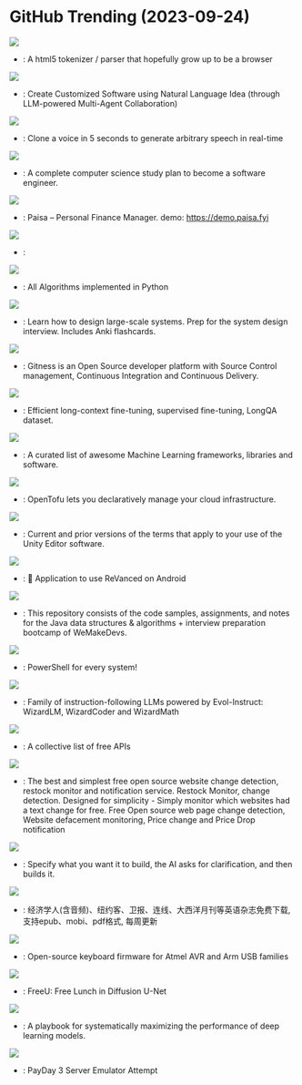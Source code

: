 # GitHub Trending (2023-09-24)

![](https://img.shields.io/badge/Rust-New%2032-green?style=flat-square&logo=appveyor)
- [](https://github.comundefined): A html5 tokenizer / parser that hopefully grow up to be a browser

![](https://img.shields.io/badge/Python-New%20217-green?style=flat-square&logo=appveyor)
- [](https://github.comundefined): Create Customized Software using Natural Language Idea (through LLM-powered Multi-Agent Collaboration)

![](https://img.shields.io/badge/Python-New%20236-green?style=flat-square&logo=appveyor)
- [](https://github.comundefined): Clone a voice in 5 seconds to generate arbitrary speech in real-time

![](https://img.shields.io/badge/none-New%20184-green?style=flat-square&logo=appveyor)
- [](https://github.comundefined): A complete computer science study plan to become a software engineer.

![](https://img.shields.io/badge/TypeScript-New%2097-green?style=flat-square&logo=appveyor)
- [](https://github.comundefined): Paisa – Personal Finance Manager. demo: https://demo.paisa.fyi

![](https://img.shields.io/badge/Jupyter%20Notebook-New%20317-green?style=flat-square&logo=appveyor)
- [](https://github.comundefined): 

![](https://img.shields.io/badge/Python-New%20175-green?style=flat-square&logo=appveyor)
- [](https://github.comundefined): All Algorithms implemented in Python

![](https://img.shields.io/badge/Python-New%20200-green?style=flat-square&logo=appveyor)
- [](https://github.comundefined): Learn how to design large-scale systems. Prep for the system design interview. Includes Anki flashcards.

![](https://img.shields.io/badge/Go-New%20340-green?style=flat-square&logo=appveyor)
- [](https://github.comundefined): Gitness is an Open Source developer platform with Source Control management, Continuous Integration and Continuous Delivery.

![](https://img.shields.io/badge/Python-New%2066-green?style=flat-square&logo=appveyor)
- [](https://github.comundefined): Efficient long-context fine-tuning, supervised fine-tuning, LongQA dataset.

![](https://img.shields.io/badge/Python-New%2059-green?style=flat-square&logo=appveyor)
- [](https://github.comundefined): A curated list of awesome Machine Learning frameworks, libraries and software.

![](https://img.shields.io/badge/Go-New%20651-green?style=flat-square&logo=appveyor)
- [](https://github.comundefined): OpenTofu lets you declaratively manage your cloud infrastructure.

![](https://img.shields.io/badge/none-New%2016-green?style=flat-square&logo=appveyor)
- [](https://github.comundefined): Current and prior versions of the terms that apply to your use of the Unity Editor software.

![](https://img.shields.io/badge/Dart-New%2017-green?style=flat-square&logo=appveyor)
- [](https://github.comundefined): 💊 Application to use ReVanced on Android

![](https://img.shields.io/badge/Java-New%2012-green?style=flat-square&logo=appveyor)
- [](https://github.comundefined): This repository consists of the code samples, assignments, and notes for the Java data structures & algorithms + interview preparation bootcamp of WeMakeDevs.

![](https://img.shields.io/badge/C%23-New%2078-green?style=flat-square&logo=appveyor)
- [](https://github.comundefined): PowerShell for every system!

![](https://img.shields.io/badge/Python-New%2032-green?style=flat-square&logo=appveyor)
- [](https://github.comundefined): Family of instruction-following LLMs powered by Evol-Instruct: WizardLM, WizardCoder and WizardMath

![](https://img.shields.io/badge/Python-New%20124-green?style=flat-square&logo=appveyor)
- [](https://github.comundefined): A collective list of free APIs

![](https://img.shields.io/badge/Python-New%20151-green?style=flat-square&logo=appveyor)
- [](https://github.comundefined): The best and simplest free open source website change detection, restock monitor and notification service. Restock Monitor, change detection. Designed for simplicity - Simply monitor which websites had a text change for free. Free Open source web page change detection, Website defacement monitoring, Price change and Price Drop notification

![](https://img.shields.io/badge/Python-New%20124-green?style=flat-square&logo=appveyor)
- [](https://github.comundefined): Specify what you want it to build, the AI asks for clarification, and then builds it.

![](https://img.shields.io/badge/CSS-New%2058-green?style=flat-square&logo=appveyor)
- [](https://github.comundefined): 经济学人(含音频)、纽约客、卫报、连线、大西洋月刊等英语杂志免费下载,支持epub、mobi、pdf格式, 每周更新

![](https://img.shields.io/badge/C-New%207-green?style=flat-square&logo=appveyor)
- [](https://github.comundefined): Open-source keyboard firmware for Atmel AVR and Arm USB families

![](https://img.shields.io/badge/none-New%2072-green?style=flat-square&logo=appveyor)
- [](https://github.comundefined): FreeU: Free Lunch in Diffusion U-Net

![](https://img.shields.io/badge/none-New%2040-green?style=flat-square&logo=appveyor)
- [](https://github.comundefined): A playbook for systematically maximizing the performance of deep learning models.

![](https://img.shields.io/badge/C%23-New%2015-green?style=flat-square&logo=appveyor)
- [](https://github.comundefined): PayDay 3 Server Emulator Attempt

